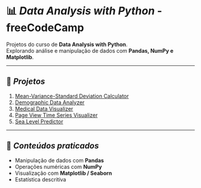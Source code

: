 # 📊 *Data Analysis with Python* - freeCodeCamp

Projetos do curso de **Data Analysis with Python**.  
Explorando análise e manipulação de dados com **Pandas, NumPy e Matplotlib**.

---

## 📂 *Projetos*

1. [Mean-Variance-Standard Deviation Calculator](./Project1)  
2. [Demographic Data Analyzer](./Project2)  
3. [Medical Data Visualizer](./Project3)  
4. [Page View Time Series Visualizer](./Project4)  
5. [Sea Level Predictor](./Project5)  

---

## 🚀 *Conteúdos praticados*
- Manipulação de dados com **Pandas**
- Operações numéricas com **NumPy**
- Visualização com **Matplotlib / Seaborn**
- Estatística descritiva
